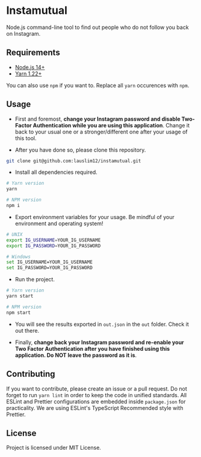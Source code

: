 # Instamutual

Node.js command-line tool to find out people who do not follow you back on Instagram.

## Requirements

- [Node.js 14+](https://nodejs.org/)
- [Yarn 1.22+](https://yarnpkg.com/)

You can also use `npm` if you want to. Replace all `yarn` occurences with `npm`.

## Usage

- First and foremost, **change your Instagram password and disable Two-Factor Authentication while you are using this application**. Change it back to your usual one or a stronger/different one after your usage of this tool.

- After you have done so, please clone this repository.

```bash
git clone git@github.com:lauslim12/instamutual.git
```

- Install all dependencies required.

```bash
# Yarn version
yarn

# NPM version
npm i
```

- Export environment variables for your usage. Be mindful of your environment and operating system!

```bash
# UNIX
export IG_USERNAME=YOUR_IG_USERNAME
export IG_PASSWORD=YOUR_IG_PASSWORD

# Windows
set IG_USERNAME=YOUR_IG_USERNAME
set IG_PASSWORD=YOUR_IG_PASSWORD
```

- Run the project.

```bash
# Yarn version
yarn start

# NPM version
npm start
```

- You will see the results exported in `out.json` in the `out` folder. Check it out there.

- Finally, **change back your Instagram password and re-enable your Two Factor Authentication after you have finished using this application. Do NOT leave the password as it is**.

## Contributing

If you want to contribute, please create an issue or a pull request. Do not forget to run `yarn lint` in order to keep the code in unified standards. All ESLint and Prettier configurations are embedded inside `package.json` for practicality. We are using ESLint's TypeScript Recommended style with Prettier.

## License

Project is licensed under MIT License.
